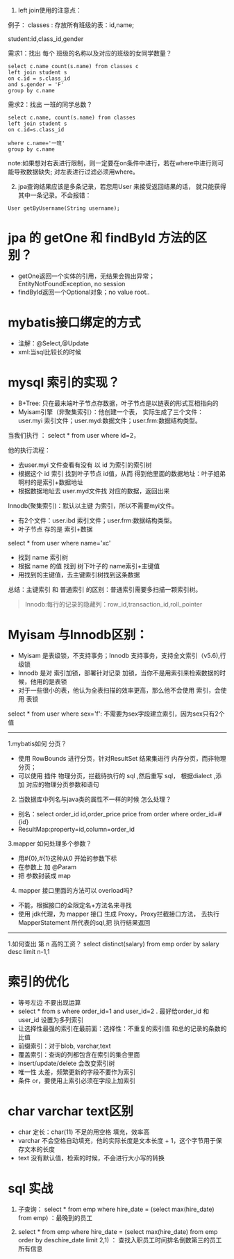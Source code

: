 1. left join使用的注意点：

例子：
classes : 存放所有班级的表：id,name;

student:id,class_id,gender

需求1：找出 每个 班级的名称以及对应的班级的女同学数量？

```
select c.name count(s.name) from classes c
left join student s
on c.id = s.class_id
and s.gender = 'F'
group by c.name 
```
需求2：找出 一班的同学总数？

```
select c.name, count(s.name) from classes
left join student s
on c.id=s.class_id

where c.name='一班'
group by c.name
```

note:如果想对右表进行限制，则一定要在on条件中进行，若在where中进行则可能导致数据缺失;
对左表进行过滤必须用where。


2. jpa查询结果应该是多条记录，若您用User 来接受返回结果的话，
就只能获得其中一条记录。不会报错：
```
User getByUsername(String username);
```

# jpa 的 getOne 和 findById 方法的区别？
- getOne返回一个实体的引用，无结果会抛出异常；EntityNotFoundException, no session
- findById返回一个Optional对象；no value root..

# mybatis接口绑定的方式
- 注解：@Select,@Update
- xml:当sql比较长的时候

# mysql 索引的实现？
- B+Tree: 只在最末端叶子节点存数据，叶子节点是以链表的形式互相指向的
- Myisam引擎（非聚集索引）：他创建一个表，
实际生成了三个文件：user.myi 索引文件；user.myd:数据文件；user.frm:数据结构类型。

当我们执行 ： select * from user where id=2，

他的执行流程：
- 去user.myi 文件查看有没有 以 id 为索引的索引树
- 根据这个 id 索引 找到叶子节点 id值，从而 得到他里面的数据地址：叶子姐弟啊村的是索引+数据地址
- 根据数据地址去 user.myd文件找 对应的数据，返回出来

Innodb(聚集索引)：默认以主键 为索引，所以不需要myi文件。
- 有2个文件：user.ibd 索引文件；user.frm:数据结构类型。
- 叶子节点 存的是 索引+数据

select * from user where name='xc'

- 找到 name 索引树
- 根据 name 的值 找到 树下叶子的 name索引+主键值
- 用找到的主键值，去主键索引树找到这条数据

总结：主键索引 和 普通索引 的区别：普通索引需要多扫描一颗索引树。
> Innodb:每行的记录的隐藏列：row_id,transaction_id,roll_pointer

# Myisam 与Innodb区别：
- Myisam 是表级锁，不支持事务；Innodb 支持事务，支持全文索引（v5.6),行级锁
- Innodb 是对 索引加锁，部署针对记录 加锁，当你不是用索引来检索数据的时候，他用的是表锁
- 对于一些很小的表，他认为全表扫描的效率更高，那么他不会使用 索引，会使用 表锁

select * from user where sex='f': 不需要为sex字段建立索引，因为sex只有2个值

---
1.mybatis如何 分页？
- 使用 RowBounds 进行分页，针对ResultSet 结果集进行 内存分页，而非物理分页；
- 可以使用 插件 物理分页，拦截待执行的 sql ,然后重写 sql， 根据dialect ,添加
对应的物理分页参数和语句

2. 当数据库中列名与java类的属性不一样的时候 怎么处理？
- 别名：select order_id id,order_price price from order where order_id=#{id} 
- ResultMap:property=id,column=order_id

3.mapper 如何处理多个参数？
- 用#{0},#{1}这种从0 开始的参数下标
- 在参数上 加 @Param
- 把 参数封装成 map

4. mapper 接口里面的方法可以 overload吗?
- 不能，根据接口的全限定名+方法名来寻找
- 使用 jdk代理，为 mapper 接口 生成 Proxy，Proxy拦截接口方法，
去执行 MapperStatement 所代表的sql,把 执行结果返回

---
1.如何查出 第 n 高的工资？
select distinct(salary) from emp order by salary desc limit n-1,1

# 索引的优化
- 等号左边 不要出现运算
- select * from s where order_id=1 and user_id=2 . 最好给order_id 和 user_id 设置为多列索引
- 让选择性最强的索引在最前面：选择性：不重复的索引值 和总的记录的条数的比值
- 前缀索引：对于blob, varchar,text
- 覆盖索引：查询的列都包含在索引的集合里面
- insert/update/delete 会改变索引树
- 唯一性 太差，频繁更新的字段不要作为索引
- 条件 or，要使用上索引必须在字段上加索引

# char varchar text区别
- char 定长：char(11) 不足的用空格 填充，效率高
- varchar 不会空格自动填充，他的实际长度是文本长度 + 1，这个字节用于保存文本的长度
- text 没有默认值，检索的时候，不会进行大小写的转换

# sql 实战
1. 子查询： select * from emp where hire_date = (select max(hire_date) from emp) ：最晚到的员工

2. select * from emp where hire_date = (select max(hire_date) from emp order by deschire_date limit 2,1) ：
查找入职员工时间排名倒数第三的员工所有信息
